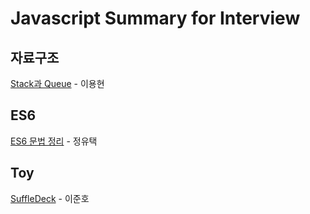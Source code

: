 # Javascript Summary for Interview

## 자료구조
[Stack과 Queue](https://medium.com/@lyhlg0201/immersive-sprint-js-stack-queue-426ccfbdb602) - 이용현

## ES6

[ES6 문법 정리](http://itstory.tk/entry/JavaScript-ES6-%EB%AC%B8%EB%B2%95-%EC%A0%95%EB%A6%AC) - 정유택

## Toy
[SuffleDeck](https://enzoblogit.blogspot.kr/2018/01/toysuffledeckjs.html) - 이준호